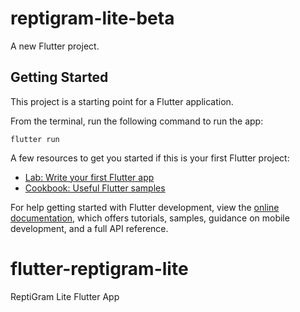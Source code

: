 # reptigram-lite-beta

A new Flutter project.

## Getting Started

This project is a starting point for a Flutter application.

From the terminal, run the following command to run the app:

```
flutter run
```

A few resources to get you started if this is your first Flutter project:

- [Lab: Write your first Flutter app](https://docs.flutter.dev/get-started/codelab)
- [Cookbook: Useful Flutter samples](https://docs.flutter.dev/cookbook)

For help getting started with Flutter development, view the
[online documentation](https://docs.flutter.dev/), which offers tutorials,
samples, guidance on mobile development, and a full API reference.
# flutter-reptigram-lite
ReptiGram Lite Flutter App
